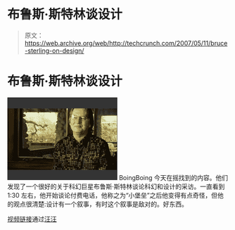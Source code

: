 # 布鲁斯·斯特林谈设计

> 原文：<https://web.archive.org/web/http://techcrunch.com/2007/05/11/bruce-sterling-on-design/>

# 布鲁斯·斯特林谈设计

![bruce.gif](img/23853da30f66e9afabe94c2250aaf033.png) BoingBoing 今天在摇找到的内容。他们发现了一个很好的关于科幻巨星布鲁斯·斯特林谈论科幻和设计的采访。一直看到 1:30 左右，他开始谈论付费电话，他称之为“小堡垒”之后他变得有点奇怪，但他的观点很清楚:设计有一个叙事，有时这个叙事是敌对的。好东西。

[视频链接](https://web.archive.org/web/20130824010550/http://www.technologyreview.com/player/video/video_compact_leader.aspx?bcpid=79489195&bclid=60818931&bctid=881376740)通过[汪汪](https://web.archive.org/web/20130824010550/http://www.boingboing.net/2007/05/11/bruce_sterling_video.html)